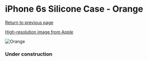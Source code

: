 # iPhone 6s Silicone Case - Orange

[Return to previous page](/iphone_6)

[High-resolution image from Apple](https://store.storeimages.cdn-apple.com/8756/as-images.apple.com/is/MKY62?wid=4500&hei=4500&fmt=png)

<div style="width: 384px"><img src="/everysource/MKY62.png" alt="Orange"></div>

### Under construction
